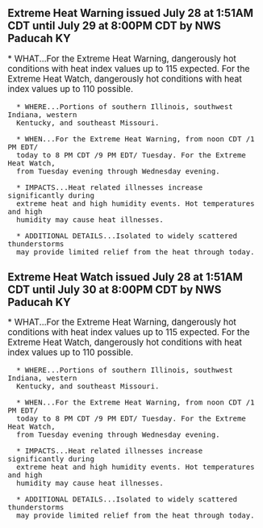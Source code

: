 <p>
   <h2>Extreme Heat Warning issued July 28 at 1:51AM CDT until July 29 at 8:00PM CDT by NWS Paducah KY</h2>
   <div style="font-size:120%">* WHAT...For the Extreme Heat Warning, dangerously hot conditions
      with heat index values up to 115 expected. For the Extreme Heat
      Watch, dangerously hot conditions with heat index values up to 110
      possible.
      
      * WHERE...Portions of southern Illinois, southwest Indiana, western
      Kentucky, and southeast Missouri.
      
      * WHEN...For the Extreme Heat Warning, from noon CDT /1 PM EDT/
      today to 8 PM CDT /9 PM EDT/ Tuesday. For the Extreme Heat Watch,
      from Tuesday evening through Wednesday evening.
      
      * IMPACTS...Heat related illnesses increase significantly during
      extreme heat and high humidity events. Hot temperatures and high
      humidity may cause heat illnesses.
      
      * ADDITIONAL DETAILS...Isolated to widely scattered thunderstorms
      may provide limited relief from the heat through today.
   </div>
</p>
<p>
   <h2>Extreme Heat Watch issued July 28 at 1:51AM CDT until July 30 at 8:00PM CDT by NWS Paducah KY</h2>
   <div style="font-size:120%">* WHAT...For the Extreme Heat Warning, dangerously hot conditions
      with heat index values up to 115 expected. For the Extreme Heat
      Watch, dangerously hot conditions with heat index values up to 110
      possible.
      
      * WHERE...Portions of southern Illinois, southwest Indiana, western
      Kentucky, and southeast Missouri.
      
      * WHEN...For the Extreme Heat Warning, from noon CDT /1 PM EDT/
      today to 8 PM CDT /9 PM EDT/ Tuesday. For the Extreme Heat Watch,
      from Tuesday evening through Wednesday evening.
      
      * IMPACTS...Heat related illnesses increase significantly during
      extreme heat and high humidity events. Hot temperatures and high
      humidity may cause heat illnesses.
      
      * ADDITIONAL DETAILS...Isolated to widely scattered thunderstorms
      may provide limited relief from the heat through today.
   </div>
</p>